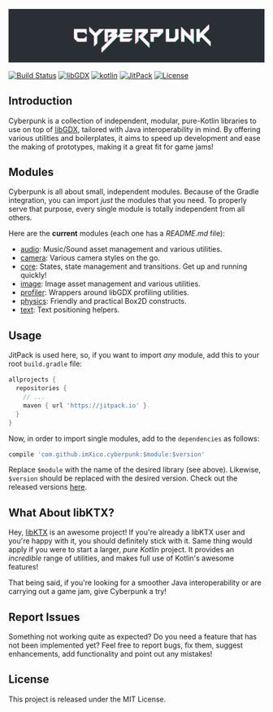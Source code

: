 ![Cyberpunk logo](https://github.com/ImXico/Cyberpunk/blob/master/logo.png?raw=true)

[![Build Status](https://travis-ci.org/ImXico/Cyberpunk.svg?branch=master)](https://travis-ci.org/ImXico/Cyberpunk)
[![libGDX](https://img.shields.io/badge/libgdx-1.9.8-red.svg)](http://libgdx.badlogicgames.com)
[![kotlin](https://img.shields.io/badge/kotlin-1.2.41-orange.svg)](https://kotlinlang.org)
[![JitPack](https://jitpack.io/v/ImXico/Cyberpunk.svg)](https://jitpack.io/#ImXico/Cyberpunk)
[![License](https://img.shields.io/badge/license-MIT-green.svg)](https://github.com/ImXico/HandyGDX/blob/master/LICENSE.md)
<br>

## Introduction

Cyberpunk is a collection of independent, modular, pure-Kotlin libraries to use on top of [libGDX](http://libgdx.badlogicgames.com/), tailored with Java interoperability in mind. By offering various utilities and boilerplates, it aims to speed up development and ease the making of prototypes, making it a great fit for game jams!

## Modules

Cyberpunk is all about small, independent modules. Because of the Gradle integration, you can import *just* the modules that you need. To properly serve that purpose, every single module is totally independent from all others.

Here are the **current** modules (each one has a *README.md* file):

- [audio](https://github.com/ImXico/Cyberpunk/tree/master/audio): Music/Sound asset management and various utilities.
- [camera](https://github.com/ImXico/Cyberpunk/tree/master/camera): Various camera styles on the go.
- [core](https://github.com/ImXico/Cyberpunk/tree/master/core): States, state management and transitions. Get up and running quickly!
- [image](https://github.com/ImXico/Cyberpunk/tree/master/image): Image asset management and various utilities.
- [profiler](https://github.com/ImXico/Cyberpunk/tree/master/profiler): Wrappers around libGDX profiling utilities.
- [physics](https://github.com/ImXico/Cyberpunk/tree/master/physics): Friendly and practical Box2D constructs.
- [text](https://github.com/ImXico/Cyberpunk/tree/master/text): Text positioning helpers.

## Usage

JitPack is used here, so, if you want to import *any* module, add this to your root `build.gradle` file:

```Groovy
allprojects {
  repositories {
    // ...
    maven { url 'https://jitpack.io' }
  }
}
```

Now, in order to import single modules, add to the `dependencies` as follows:

```Groovy
compile 'com.github.imXico.cyberpunk:$module:$version'
```

Replace `$module` with the name of the desired library (see above). Likewise, `$version` should be replaced with the desired version. Check out the released versions [here](https://github.com/ImXico/Cyberpunk/releases).

## What About libKTX?

Hey, [libKTX](https://github.com/libktx/ktx) is an awesome project! If you're already a libKTX user and you're happy with it, you should definitely stick with it. Same thing would apply if you were to start a larger, *pure Kotlin* project. It provides an *incredible* range of utilities, and makes full use of Kotlin's awesome features!

That being said, if you're looking for a smoother Java interoperability or are carrying out a game jam, give Cyberpunk a try!

## Report Issues

Something not working quite as expected? Do you need a feature that has not been implemented yet? Feel free to report bugs, fix them, suggest enhancements, add functionality and point out any mistakes!

## License

This project is released under the MIT License.
